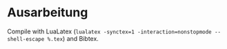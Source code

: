 # Ausarbeitung

Compile with LuaLatex (`lualatex -synctex=1 -interaction=nonstopmode --shell-escape %.tex`) and Bibtex.


